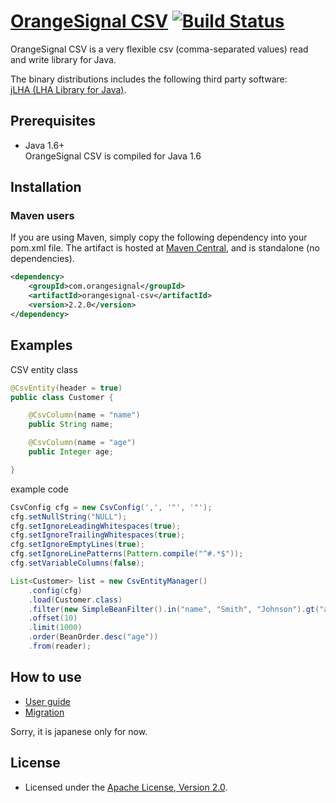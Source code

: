 # [OrangeSignal CSV](http://orangesignal.github.io/orangesignal-csv/) [![Build Status](https://travis-ci.org/orangesignal/orangesignal-csv.png?branch=master)](https://travis-ci.org/orangesignal/orangesignal-csv)

OrangeSignal CSV is a very flexible csv (comma-separated values) read and write library for Java.  

The binary distributions includes the following third party software:  
[jLHA (LHA Library for Java)](http://homepage1.nifty.com/dangan/en/Content/Program/Java/jLHA/jLHA.html).

## Prerequisites

* Java 1.6+  
OrangeSignal CSV is compiled for Java 1.6

## Installation

### Maven users

If you are using Maven, simply copy the following dependency into your pom.xml file. The artifact is hosted at [Maven Central](http://search.maven.org/#search%7Cga%7C1%7Corangesignal-csv), and is standalone (no dependencies).

```xml
<dependency>
    <groupId>com.orangesignal</groupId>
    <artifactId>orangesignal-csv</artifactId>
    <version>2.2.0</version>
</dependency>
```

## Examples

CSV entity class

```java
@CsvEntity(header = true)
public class Customer {

    @CsvColumn(name = "name")
    public String name;

    @CsvColumn(name = "age")
    public Integer age;

}
```

example code


```java
CsvConfig cfg = new CsvConfig(',', '"', '"');
cfg.setNullString("NULL");
cfg.setIgnoreLeadingWhitespaces(true);
cfg.setIgnoreTrailingWhitespaces(true);
cfg.setIgnoreEmptyLines(true);
cfg.setIgnoreLinePatterns(Pattern.compile("^#.*$"));
cfg.setVariableColumns(false);

List<Customer> list = new CsvEntityManager()
    .config(cfg)
    .load(Customer.class)
    .filter(new SimpleBeanFilter().in("name", "Smith", "Johnson").gt("age", 21))
    .offset(10)
    .limit(1000)
    .order(BeanOrder.desc("age"))
    .from(reader);
```

## How to use

* [User guide](http://orangesignal.github.io/orangesignal-csv/userguide.html)
* [Migration](http://orangesignal.github.io/orangesignal-csv/migration.html)

Sorry, it is japanese only for now.

## License

* Licensed under the [Apache License, Version 2.0](http://www.apache.org/licenses/LICENSE-2.0).
